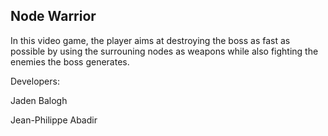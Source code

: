## Node Warrior

In this video game, the player aims at destroying the boss as fast as possible by using the surrouning nodes as weapons
while also fighting the enemies the boss generates.

Developers:

Jaden Balogh

Jean-Philippe Abadir
